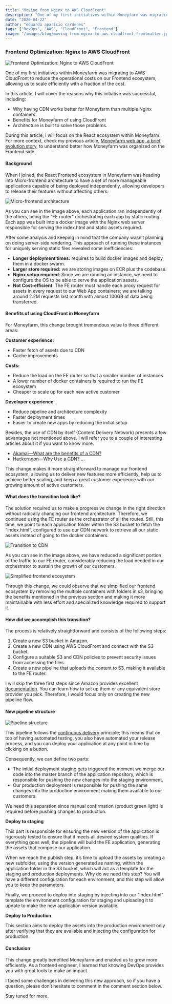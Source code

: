 ```yaml
---
title: "Moving from Nginx to AWS CloudFront"
description: "One of my first initiatives within Moneyfarm was migrating to AWS CloudFront to reduce the operational costs on our Frontend ecosystem."
date: "2020-04-22"
author: "eduardo aparicio cardenes"
tags: ["DevOps", "AWS", "CloudFront", "Frontend"]
image: "/images/blog/moving-from-nginx-to-aws-cloudfront-frontmatter.jpg"
---
```


### Frontend Optimization: Nginx to AWS CloudFront

![Frontend Optimization: Nginx to AWS CloudFront](/images/blog/moving-from-nginx-to-aws-cloudfront-frontmatter.jpg)

One of my first initiatives within Moneyfarm was migrating to AWS CloudFront to reduce the operational costs on our Frontend ecosystem, allowing us to scale efficiently with a fraction of the cost.

In this article, I will cover the reasons why this initiative was successful, including:

- Why having CDN works better for Moneyfarm than multiple Nginx containers.
- Benefits for Moneyfarm of using CloudFront
- Architecture is built to solve those problems.

During this article, I will focus on the React ecosystem within Moneyfarm. For more context, check my previous article, [Moneyfarm web app, a brief evolution story](https://drive.google.com/a/moneyfarm.com/open?id=1LsCsgg4GJ0eG3S267_y5t5nCxxWVJBM5JXkuwRMaoPU), to understand better how Moneyfarm was organized on the Frontend side.

#### Background

When I joined, the React Frontend ecosystem in Moneyfarm was heading into Micro-frontend architecture to have a set of more manageable applications capable of being deployed independently, allowing developers to release their features without affecting others.

![Micro-frontend architecture](/images/blog/moving-from-nginx-to-aws-cloudfront-frontmatter.jpg)

As you can see in the image above, each application ran independently of the others, being the “FE router” orchestrating each app by static routing. Each app was built into a docker image with the Nginx web server responsible for serving the index.html and static assets required.

After some analysis and keeping in mind that the company wasn’t planning on doing server-side rendering. This approach of running these instances for uniquely serving static files revealed some inefficiencies:

- **Longer deployment times:** requires to build docker images and deploy them in a docker swarm.
- **Larger store required:** we are storing images on ECR plus the codebase.
- **Nginx setup required**: Since we are running an instance, we need to configure the OS to be able to serve the application assets.
- **Not Cost-efficient**: The FE router must handle each proxy request for assets in every request to our Web App containers; we are talking around 2.2M requests last month with almost 100GB of data being transferred.

#### Benefits of using CloudFront in Moneyfarm

For Moneyfarm, this change brought tremendous value to three different areas:

**Customer experience:**
- Faster fetch of assets due to CDN
- Cache improvements

**Costs:**
- Reduce the load on the FE router so that a smaller number of instances
- A lower number of docker containers is required to run the FE ecosystem
- Cheaper to scale up for each new active customer

**Developer experience:**
- Reduce pipeline and architecture complexity
- Faster deployment times
- Easier to create new apps by reducing the initial setup

Besides, the use of CDN by itself (Content Delivery Network) presents a few advantages not mentioned above. I will refer you to a couple of interesting articles about it if you want to know more.

- [Akamai—What are the benefits of a CDN?](https://www.akamai.com/uk/en/cdn/what-are-the-benefits-of-a-cdn.jsp)
- [Hackernoon—Why Use a CDN? …](https://hackernoon.com/why-use-a-cdn-here-are-10-data-driven-reasons-ee0a02672988)

This change makes it more straightforward to manage our frontend ecosystem, allowing us to deliver new features more efficiently, help us to achieve better scaling, and keep a great customer experience with our growing amount of active customers.

#### What does the transition look like?

The solution required us to make a progressive change in the right direction without radically changing our frontend architecture. Therefore, we continued using the FE router as the orchestrator of all the routes. Still, this time, we point to each application folder within the S3 bucket to fetch the “index.html”, configured to use our CDN network to retrieve all our static assets instead of going to the docker containers.

![Transition to CDN](https://cdn-images-1.medium.com/max/800/0*MwCVH2P59HowaK8e)

As you can see in the image above, we have reduced a significant portion of the traffic to our FE router, considerably reducing the load needed in our orchestrator to sustain the growth of our customers.

![Simplified frontend ecosystem](https://cdn-images-1.medium.com/max/800/0*kSdsCYQpdTsqxMyS)

Through this change, we could observe that we simplified our frontend ecosystem by removing the multiple containers with folders in s3, bringing the benefits mentioned in the previous section and making it more maintainable with less effort and specialized knowledge required to support it.

#### How did we accomplish this transition?

The process is relatively straightforward and consists of the following steps:

1. Create a new S3 bucket in Amazon.
2. Create a new CDN using AWS CloudFront and connect with the S3 bucket.
3. Configure a suitable S3 and CDN policies to prevent security issues from accessing the files.
4. Create a new pipeline that uploads the content to S3, making it available to the FE router.

I will skip the three first steps since Amazon provides excellent [documentation](https://docs.aws.amazon.com/index.html?nc2=h_ql_doc_do_v). You can learn how to set up them or any equivalent store provider you pick. Therefore, I would focus only on creating the new pipeline flow.

#### New pipeline structure

![Pipeline structure](https://cdn-images-1.medium.com/max/800/0*mvf63O0Ohq-y6wlU)

This pipeline follows the [continuous delivery](https://www.atlassian.com/continuous-delivery/pipeline) principle; this means that on top of having automated testing, you also have automated your release process, and you can deploy your application at any point in time by clicking on a button.

Consequently, we can define two parts:

- The initial deployment staging gets triggered the moment we merge our code into the master branch of the application repository, which is responsible for pushing the new changes into the staging environment.
- Our production deployment is responsible for pushing the same changes into the production environment making them available to our customers.

We need this separation since manual confirmation (product green light) is required before pushing changes to production.

**Deploy to staging**

This part is responsible for ensuring the new version of the application is rigorously tested to ensure that it meets all desired system qualities. If everything goes well, the pipeline will build the FE application, generating the assets that compose our application.

When we reach the publish step, it’s time to upload the assets by creating a new subfolder, using the version generated as naming, within the application folder in the S3 bucket, which will act as a template for the staging and production deployments. Why do we need this step? You will have a different configuration for each environment, and this step will allow you to keep the parameters.

Finally, we proceed to deploy into staging by injecting into our “index.html” template the environment configuration for staging and uploading it to update to make the new application version available.

**Deploy to Production**

This section aims to deploy the assets into the production environment only after verifying that they are available and injecting the configuration for production.

#### Conclusion

This change greatly benefited Moneyfarm and enabled us to grow more efficiently. As a frontend engineer, I learned that knowing DevOps provides you with great tools to make an impact.

I faced some challenges in delivering this new approach, so if you have a question, please don’t hesitate to comment in the comment section below.

Stay tuned for more. 